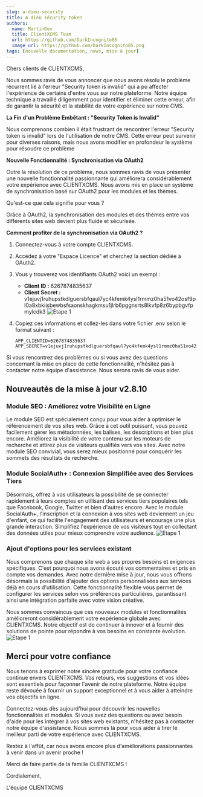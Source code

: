 ```yaml
---
slug: a-dieu-security
title: A dieu sécurity token
authors:
  name: MartinDev
  title: ClientXCMS Team
  url: https://github.com/DarkIncognito85
  image_url: https://github.com/DarkIncognito85.png
tags: [nouvelle documentation, news, mise à jour]
---
```


Chers clients de CLIENTXCMS,

Nous sommes ravis de vous annoncer que nous avons résolu le problème récurrent lié à l'erreur "Security token is invalid" qui a pu affecter l'expérience de certains d'entre vous sur notre plateforme. Notre équipe technique a travaillé diligemment pour identifier et éliminer cette erreur, afin de garantir la sécurité et la stabilité de votre expérience sur notre CMS.

**La Fin d'un Problème Embêtant : "Security Token is Invalid"**

Nous comprenons combien il était frustrant de rencontrer l'erreur "Security token is invalid" lors de l'utilisation de notre CMS. Cette erreur peut survenir pour diverses raisons, mais nous avons modifier en profondeur le système pour résoudre ce problème

**Nouvelle Fonctionnalité : Synchronisation via OAuth2**

Outre la résolution de ce problème, nous sommes ravis de vous présenter une nouvelle fonctionnalité passionnante qui améliorera considérablement votre expérience avec CLIENTXCMS. Nous avons mis en place un système de synchronisation basé sur OAuth2 pour les modules et les thèmes.

Qu'est-ce que cela signifie pour vous ?

Grâce à OAuth2, la synchronisation des modules et des thèmes entre vos différents sites web devient plus fluide et sécurisée.

**Comment profiter de la synchronisation via OAuth2 ?**

1. Connectez-vous à votre compte CLIENTXCMS.
2. Accédez à votre "Espace Licence" et cherchez la section dédiée à OAuth2.
3. Vous y trouverez vos identifiants OAuth2 voici un exempl :
   - **Client ID :** 6267874835637
   - **Client Secret :** v1ejuvj1ruhupstkdlguersbfqaul7yc4kfemk4ysl1rmmz0ha51vo42osf9pl0a8xbkiisbewbsfsaonskhagkmsu1jlrb6pggnsrts8lkvfp8z6bypbgvfpmylcdk3
![Etape 1](/img/tutorial/step3.png)

4. Copiez ces informations et collez-les dans votre fichier .env selon le format suivant :
   ```
   APP_CLIENTID=6267874835637
   APP_SECRET=v1ejuvj1ruhupstkdlguersbfqaul7yc4kfemk4ysl1rmmz0ha51vo42osf9pl0a8xbkiisbewbsfsaonskhagkmsu1jlrb6pggnsrts8lkvfp8z6bypbgvfpmylcdk3
   ```

Si vous rencontrez des problèmes ou si vous avez des questions concernant la mise en place de cette fonctionnalité, n'hésitez pas à contacter notre équipe d'assistance. Nous serons ravis de vous aider.
## Nouveautés de la mise à jour v2.8.10

### Module SEO : Améliorez votre Visibilité en Ligne

Le module SEO est spécialement conçu pour vous aider à optimiser le référencement de vos sites web. Grâce à cet outil puissant, vous pouvez facilement gérer les métadonnées, les balises, les descriptions et bien plus encore. Améliorez la visibilité de votre contenu sur les moteurs de recherche et attirez plus de visiteurs qualifiés vers vos sites. Avec notre module SEO convivial, vous serez mieux positionné pour conquérir les sommets des résultats de recherche.

### Module SocialAuth+ : Connexion Simplifiée avec des Services Tiers ###

Désormais, offrez à vos utilisateurs la possibilité de se connecter rapidement à leurs comptes en utilisant des services tiers populaires tels que Facebook, Google, Twitter et bien d'autres encore. Avec le module SocialAuth+, l'inscription et la connexion à vos sites web deviennent un jeu d'enfant, ce qui facilite l'engagement des utilisateurs et encourage une plus grande interaction. Simplifiez l'expérience de vos visiteurs tout en collectant des données utiles pour mieux comprendre votre audience.
![Etape 1](/img/tutorial/step5.png)

### Ajout d'options pour les services existant 

Nous comprenons que chaque site web a ses propres besoins et exigences spécifiques. C'est pourquoi nous avons écouté vos commentaires et pris en compte vos demandes. Avec notre dernière mise à jour, nous vous offrons désormais la possibilité d'ajouter des options personnalisées aux services déjà en cours d'utilisation. Cette fonctionnalité flexible vous permet de configurer les services selon vos préférences particulières, garantissant ainsi une intégration parfaite avec votre vision créative.

Nous sommes convaincus que ces nouveaux modules et fonctionnalités amélioreront considérablement votre expérience globale avec CLIENTXCMS. Notre objectif est de continuer à innover et à fournir des solutions de pointe pour répondre à vos besoins en constante évolution.
![Etape 1](/img/tutorial/step4.png)

## Merci pour votre confiance

Nous tenons à exprimer notre sincère gratitude pour votre confiance continue envers CLIENTXCMS. Vos retours, vos suggestions et vos idées sont essentiels pour façonner l'avenir de notre plateforme. Notre équipe reste dévouée à fournir un support exceptionnel et à vous aider à atteindre vos objectifs en ligne.

Connectez-vous dès aujourd'hui pour découvrir les nouvelles fonctionnalités et modules. Si vous avez des questions ou avez besoin d'aide pour les intégrer à vos sites web existants, n'hésitez pas à contacter notre équipe d'assistance. Nous sommes là pour vous aider à tirer le meilleur parti de votre expérience avec CLIENTXCMS.

Restez à l'affût, car nous avons encore plus d'améliorations passionnantes à venir dans un avenir proche !

Merci de faire partie de la famille CLIENTXCMS !

Cordialement,

L'équipe CLIENTXCMS